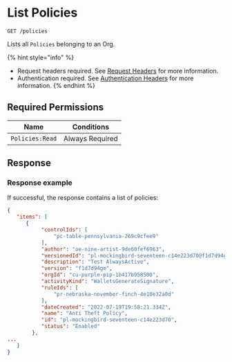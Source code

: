 # List Policies

`GET /policies`

Lists all `Policies` belonging to an Org.

{% hint style="info" %}
* Request headers required. See [Request Headers](../../../getting-started/request-headers.md) for more information.
* Authentication required. See [Authentication Headers](../../../getting-started/request-headers.md#authentication-headers) for more information.
{% endhint %}

## Required Permissions

| Name            | Conditions      |
| --------------- | --------------- |
| `Policies:Read` | Always Required |

## Response <a href="#response" id="response"></a>

### Response example <a href="#response-example" id="response-example"></a>

If successful, the response contains a list of policies:

```json
{
   "items": [
      {
           "controlIds": [
               "pc-table-pennsylvania-269c9cfee9"
           ],
           "author": "oe-nine-artist-9de60fef6963",
           "versionedId": "pl-mockingbird-seventeen-c14e223d70@f1d7d94gm",
           "description": "Test AlwaysActive",
           "version": "f1d7d94gm",
           "orgId": "cu-purple-pip-1b417b958500",
           "activityKind": "WalletsGenerateSignature",
           "ruleIds": [
               "pr-nebraska-november-finch-4e10e32a0d"
           ],
           "dateCreated": "2022-07-19T19:58:21.334Z",
           "name": "Anti Theft Policy",
           "id": "pl-mockingbird-seventeen-c14e223d70",
           "status": "Enabled"
        }, 
...
   ]
}
```
